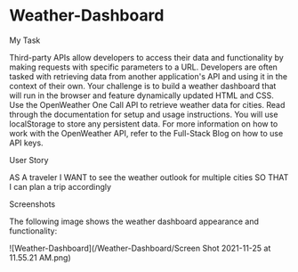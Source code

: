 # Weather-Dashboard
My Task

Third-party APIs allow developers to access their data and functionality by making requests with specific parameters to a URL. Developers are often tasked with retrieving data from another application's API and using it in the context of their own. Your challenge is to build a weather dashboard that will run in the browser and feature dynamically updated HTML and CSS.
Use the OpenWeather One Call API to retrieve weather data for cities. Read through the documentation for setup and usage instructions. You will use localStorage to store any persistent data. For more information on how to work with the OpenWeather API, refer to the Full-Stack Blog on how to use API keys.

User Story

AS A traveler
I WANT to see the weather outlook for multiple cities
SO THAT I can plan a trip accordingly

Screenshots

The following image shows the weather dashboard appearance and functionality:

![Weather-Dashboard](/Weather-Dashboard/Screen Shot 2021-11-25 at 11.55.21 AM.png)
